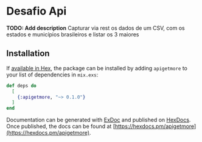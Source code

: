 # Desafio Api

**TODO: Add description**
Capturar via rest os dados de um CSV, com os estados e municípios brasileiros e listar os 3 maiores

## Installation

If [available in Hex](https://hex.pm/docs/publish), the package can be installed
by adding `apigetmore` to your list of dependencies in `mix.exs`:

```elixir
def deps do
  [
    {:apigetmore, "~> 0.1.0"}
  ]
end
```

Documentation can be generated with [ExDoc](https://github.com/elixir-lang/ex_doc)
and published on [HexDocs](https://hexdocs.pm). Once published, the docs can
be found at [https://hexdocs.pm/apigetmore](https://hexdocs.pm/apigetmore).

